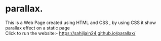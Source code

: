 # parallax.
This is a Web Page created using HTML and CSS , by using CSS it show parallax effect on a static page  
Click to run the website:- https://sahiljain24.github.io/parallax/
